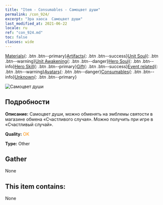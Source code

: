 ```yaml
---
title: "Item - Consumables - Самоцвет души"
permalink: /con_924/
excerpt: "Эра хаоса  Самоцвет души"
last_modified_at: 2021-06-22
locale: ru
ref: "con_924.md"
toc: false
classes: wide
---
```

 [Materials](/ItemsRU/){: .btn .btn--primary}[Artifacts](/ItemsRU/Artifacts/){: .btn .btn--success}[Unit Soul](/ItemsRU/UnitSoul/){: .btn .btn--warning}[Unit Awakening](/ItemsRU/UnitAwakening/){: .btn .btn--danger}[Hero Soul](/ItemsRU/HeroSoul/){: .btn .btn--info}[Hero Skill](/ItemsRU/HeroSkill/){: .btn .btn--primary}[Gift](/ItemsRU/Gift/){: .btn .btn--success}[Event related](/ItemsRU/Events/){: .btn .btn--warning}[Avatars](/ItemsRU/Avatars/){: .btn .btn--danger}[Consumables](/ItemsRU/Consumables/){: .btn .btn--info}[Unknown](/ItemsRU/Unknown/){: .btn .btn--primary}

 ![Самоцвет души](/images/t/i_40012.png)

## Подробности
 **Описание:** Самоцвет души, можно обменять на эмблемы святости в магазине обмена «Счастливого случая». Можно получить при игре в «Счастливый случай».

 **Quality:** <span style="color: #FF8C00">OK</span>

 **Type:** Other

## Gather

  None

## This item contains:

  None

